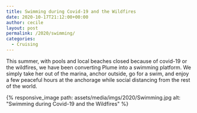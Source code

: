 ```yaml
---
title: Swimming during Covid-19 and the Wildfires
date: 2020-10-17T21:12:00+00:00
author: cecile
layout: post
permalink: /2020/swimming/
categories:
  - Cruising
---
```

This summer, with pools and local beaches closed because of covid-19 or the
wildfires, we have been converting Plume into a swimming platform. We simply
take her out of the marina, anchor outside, go for a swim, and enjoy a few
peaceful hours at the anchorage while social distancing from the rest of the
world.

{% responsive_image path: assets/media/imgs/2020/Swimming.jpg alt: "Swimming during Covid-19 and the Wildfires" %}

